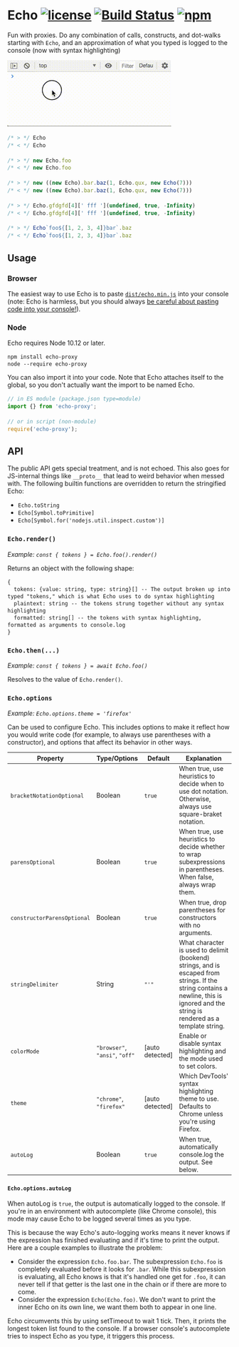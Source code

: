 # Echo [![license](https://img.shields.io/npm/l/echo-proxy)](https://github.com/mrjacobbloom/echo/blob/master/LICENSE) [![Build Status](https://travis-ci.com/mrjacobbloom/echo.svg?branch=master)](https://travis-ci.com/mrjacobbloom/echo) [![npm](https://img.shields.io/npm/v/echo-proxy)](https://www.npmjs.com/package/echo-proxy)

Fun with proxies. Do any combination of calls, constructs, and dot-walks
starting with `Echo`, and an approximation of what you typed is logged to the
console (now with syntax highlighting)

![Demo of Echo in action](https://raw.githubusercontent.com/mrjacobbloom/echo/master/demo.gif)

```javascript
/* > */ Echo
/* < */ Echo

/* > */ new Echo.foo
/* < */ new Echo.foo

/* > */ new ((new Echo).bar.baz(1, Echo.qux, new Echo(7)))
/* < */ new ((new Echo).bar.baz(1, Echo.qux, new Echo(7)))

/* > */ Echo.gfdgfd[4][' fff '](undefined, true, -Infinity)
/* < */ Echo.gfdgfd[4][' fff '](undefined, true, -Infinity)

/* > */ Echo`foo${[1, 2, 3, 4]}bar`.baz
/* < */ Echo`foo${[1, 2, 3, 4]}bar`.baz
```

## Usage

### Browser

The easiest way to use Echo is to paste [`dist/echo.min.js`](https://raw.githubusercontent.com/mrjacobbloom/echo/master/dist/echo.min.js) into your console (note: Echo is harmless, but you should always [be careful about pasting code into your console!](https://en.wikipedia.org/wiki/Self-XSS)).

### Node

Echo requires Node 10.12 or later.

```shell
npm install echo-proxy
node --require echo-proxy
```

You can also import it into your code. Note that Echo attaches itself to the global,
so you don't actually want the import to be named Echo.

```javascript
// in ES module (package.json type=module)
import {} from 'echo-proxy';

// or in script (non-module)
require('echo-proxy');
```

## API

The public API gets special treatment, and is not echoed. This also goes for
JS-internal things like `__proto__` that lead to weird behavior when messed
with. The following builtin functions are overridden to return the stringified
Echo:

- `Echo.toString`
- `Echo[Symbol.toPrimitive]`
- `Echo[Symbol.for('nodejs.util.inspect.custom')]`

### `Echo.render()`

_Example: `const { tokens } = Echo.foo().render()`_

Returns an object with the following shape:

```
{
  tokens: {value: string, type: string}[] -- The output broken up into typed "tokens," which is what Echo uses to do syntax highlighting
  plaintext: string -- the tokens strung together without any syntax highlighting
  formatted: string[] -- the tokens with syntax highlighting, formatted as arguments to console.log
}
```

### `Echo.then(...)`

_Example: `const { tokens } = await Echo.foo()`_

Resolves to the value of `Echo.render()`.

### `Echo.options`

_Example: `Echo.options.theme = 'firefox'`_

Can be used to configure Echo. This includes options to make it reflect how you
would write code (for example, to always use parentheses with a constructor),
and options that affect its behavior in other ways.

| Property | Type/Options | Default | Explanation |
| -------- | ------- | ------- | ----------- |
| `bracketNotationOptional` | Boolean | `true` | When true, use heuristics to decide when to use dot notation. Otherwise, always use square-braket notation. |
| `parensOptional` | Boolean | `true` | When true, use heuristics to decide whether to wrap subexpressions in parentheses. When false, always wrap them. |
| `constructorParensOptional` | Boolean | `true` | When true, drop parentheses for constructors with no arguments. |
| `stringDelimiter` | String | `"'"` | What character is used to delimit (bookend) strings, and is escaped from strings. If the string contains a newline, this is ignored and the string is rendered as a template string. |
| `colorMode` | `"browser"`, `"ansi"`, `"off"` | [auto detected] | Enable or disable syntax highlighting and the mode used to set colors. |
| `theme` | `"chrome"`, `"firefox"` | [auto detected] | Which DevTools' syntax highlighting theme to use. Defaults to Chrome unless you're using Firefox.
| `autoLog` | Boolean | `true` | When true, automatically console.log the output. See below. |

#### `Echo.options.autoLog`

When autoLog is `true`, the output is automatically logged to the console. If
you're in an environment with autocomplete (like Chrome console), this mode may
cause Echo to be logged several times as you type.

This is because the way Echo's auto-logging works means it never knows if the
expression has finished evaluating and if it's time to print the output. Here
are a couple examples to illustrate the problem:

- Consider the expression `Echo.foo.bar`. The subexpression `Echo.foo` is completely evaluated before it looks for `.bar`. While this subexpression is evaluating, all Echo knows is that it's handled one get for `.foo`, it can never tell if that getter is the last one in the chain or if there are more to come.
- Consider the expression `Echo(Echo.foo)`. We don't want to print the inner Echo on its own line, we want them both to appear in one line.

Echo circumvents this by using setTimeout to wait 1 tick. Then, it prints the
longest token list found to the console. If a browser console's autocomplete
tries to inspect Echo as you type, it triggers this process.